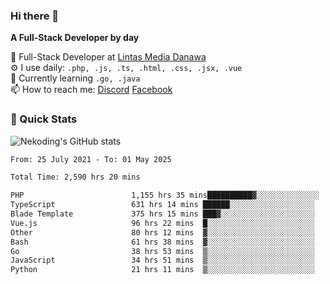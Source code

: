 ### Hi there 👋

**A Full-Stack Developer by day**

🔭 Full-Stack Developer at [Lintas Media Danawa](https://www.lintasmediadanawa.com/)  
⚙️ I use daily: `.php, .js, .ts, .html, .css, .jsx, .vue`  
🌱 Currently learning `.go, .java`  
📫 How to reach me: [Discord](https://discordapp.com/users/984448732999327766)  [Facebook](https://fb.me/tyvandi)  

### 🚀 Quick Stats  

![Nekoding's GitHub stats](https://github-readme-stats.vercel.app/api?username=nekoding&show_icons=true)

<!--START_SECTION:waka-->

```txt
From: 25 July 2021 - To: 01 May 2025

Total Time: 2,590 hrs 20 mins

PHP                        1,155 hrs 35 mins██████████▓░░░░░░░░░░░░░░   43.27 %
TypeScript                 631 hrs 14 mins ██████░░░░░░░░░░░░░░░░░░░   23.64 %
Blade Template             375 hrs 15 mins ███▓░░░░░░░░░░░░░░░░░░░░░   14.05 %
Vue.js                     96 hrs 22 mins  █░░░░░░░░░░░░░░░░░░░░░░░░   03.61 %
Other                      80 hrs 12 mins  ▓░░░░░░░░░░░░░░░░░░░░░░░░   03.00 %
Bash                       61 hrs 38 mins  ▓░░░░░░░░░░░░░░░░░░░░░░░░   02.31 %
Go                         38 hrs 53 mins  ▒░░░░░░░░░░░░░░░░░░░░░░░░   01.46 %
JavaScript                 34 hrs 51 mins  ▒░░░░░░░░░░░░░░░░░░░░░░░░   01.31 %
Python                     21 hrs 11 mins  ▒░░░░░░░░░░░░░░░░░░░░░░░░   00.79 %
```

<!--END_SECTION:waka-->

<!--
**nekoding/nekoding** is a ✨ _special_ ✨ repository because its `README.md` (this file) appears on your GitHub profile.

Here are some ideas to get you started:

- 🔭 I’m currently working on ...
- 🌱 I’m currently learning ...
- 👯 I’m looking to collaborate on ...
- 🤔 I’m looking for help with ...
- 💬 Ask me about ...
- 📫 How to reach me: ...
- 😄 Pronouns: ...
- ⚡ Fun fact: ...
-->
